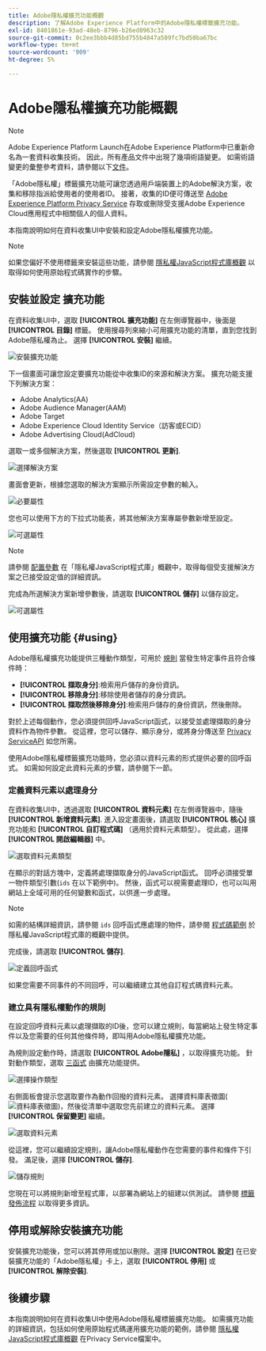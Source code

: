 ```yaml
---
title: Adobe隱私權擴充功能概觀
description: 了解Adobe Experience Platform中的Adobe隱私權標籤擴充功能。
exl-id: 8401861e-93ad-48eb-8796-b26ed8963c32
source-git-commit: 0c2ee3bbb4d85bd755b4847a509fc7bd50ba67bc
workflow-type: tm+mt
source-wordcount: '909'
ht-degree: 5%

---
```


# Adobe隱私權擴充功能概觀

>[!NOTE]
>
>Adobe Experience Platform Launch在Adobe Experience Platform中已重新命名為一套資料收集技術。 因此，所有產品文件中出現了幾項術語變更。 如需術語變更的彙整參考資料，請參閱以下[文件](../../../term-updates.md)。

「Adobe隱私權」標籤擴充功能可讓您透過用戶端裝置上的Adobe解決方案，收集和移除指派給使用者的使用者ID。 接著，收集的ID便可傳送至 [Adobe Experience Platform Privacy Service](../../../../privacy-service/home.md) 存取或刪除受支援Adobe Experience Cloud應用程式中相關個人的個人資料。

本指南說明如何在資料收集UI中安裝和設定Adobe隱私權擴充功能。

>[!NOTE]
>
>如果您偏好不使用標籤來安裝這些功能，請參閱 [隱私權JavaScript程式庫概觀](../../../../privacy-service/js-library.md) 以取得如何使用原始程式碼實作的步驟。

## 安裝並設定 擴充功能

在資料收集UI中，選取 **[!UICONTROL 擴充功能]** 在左側導覽器中，後面是 **[!UICONTROL 目錄]** 標籤。 使用搜尋列來縮小可用擴充功能的清單，直到您找到Adobe隱私權為止。 選擇 **[!UICONTROL 安裝]** 繼續。

![安裝擴充功能](../../../images/extensions/privacy/install.png)

下一個畫面可讓您設定要擴充功能從中收集ID的來源和解決方案。 擴充功能支援下列解決方案：

* Adobe Analytics(AA)
* Adobe Audience Manager(AAM)
* Adobe Target
* Adobe Experience Cloud Identity Service（訪客或ECID）
* Adobe Advertising Cloud(AdCloud)

選取一或多個解決方案，然後選取 **[!UICONTROL 更新]**.

![選擇解決方案](../../../images/extensions/privacy/select-solutions.png)

畫面會更新，根據您選取的解決方案顯示所需設定參數的輸入。

![必要屬性](../../../images/extensions/privacy/required-properties.png)

您也可以使用下方的下拉式功能表，將其他解決方案專屬參數新增至設定。

![可選屬性](../../../images/extensions/privacy/optional-properties.png)

>[!NOTE]
>
>請參閱 [配置參數](../../../../privacy-service/js-library.md#config-params) 在「隱私權JavaScript程式庫」概觀中，取得每個受支援解決方案之已接受設定值的詳細資訊。

完成為所選解決方案新增參數後，請選取 **[!UICONTROL 儲存]** 以儲存設定。

![可選屬性](../../../images/extensions/privacy/save-config.png)

## 使用擴充功能 {#using}

Adobe隱私權擴充功能提供三種動作類型，可用於 [規則](../../../ui/managing-resources/rules.md) 當發生特定事件且符合條件時：

* **[!UICONTROL 擷取身分]**:檢索用戶儲存的身份資訊。
* **[!UICONTROL 移除身分]**:移除使用者儲存的身分資訊。
* **[!UICONTROL 擷取然後移除身分]**:檢索用戶儲存的身份資訊，然後刪除。

對於上述每個動作，您必須提供回呼JavaScript函式，以接受並處理擷取的身分資料作為物件參數。 從這裡，您可以儲存、顯示身分，或將身分傳送至 [Privacy ServiceAPI](../../../../privacy-service/api/overview.md) 如您所需。

使用Adobe隱私權標籤擴充功能時，您必須以資料元素的形式提供必要的回呼函式。 如需如何設定此資料元素的步驟，請參閱下一節。

### 定義資料元素以處理身分

在資料收集UI中，透過選取 **[!UICONTROL 資料元素]** 在左側導覽器中，隨後 **[!UICONTROL 新增資料元素]**. 進入設定畫面後，請選取 **[!UICONTROL 核心]** 擴充功能和 **[!UICONTROL 自訂程式碼]** （適用於資料元素類型）。 從此處，選擇 **[!UICONTROL 開啟編輯器]** 中。

![選取資料元素類型](../../../images/extensions/privacy/data-element-type.png)

在顯示的對話方塊中，定義將處理擷取身分的JavaScript函式。 回呼必須接受單一物件類型引數(`ids` 在以下範例中)。 然後，函式可以視需要處理ID，也可以叫用網站上全域可用的任何變數和函式，以供進一步處理。

>[!NOTE]
>
>如需的結構詳細資訊，請參閱 `ids` 回呼函式應處理的物件，請參閱 [程式碼範例](../../../../privacy-service/js-library.md#samples) 於隱私權JavaScript程式庫的概觀中提供。

完成後，請選取 **[!UICONTROL 儲存]**.

![定義回呼函式](../../../images/extensions/privacy/define-custom-code.png)

如果您需要不同事件的不同回呼，可以繼續建立其他自訂程式碼資料元素。

### 建立具有隱私權動作的規則

在設定回呼資料元素以處理擷取的ID後，您可以建立規則，每當網站上發生特定事件以及您需要的任何其他條件時，即叫用Adobe隱私權擴充功能。

為規則設定動作時，請選取 **[!UICONTROL Adobe隱私]** ，以取得擴充功能。 針對動作類型，選取 [三函式](#using) 由擴充功能提供。

![選擇操作類型](../../../images/extensions/privacy/action-type.png)

右側面板會提示您選取要作為動作回撥的資料元素。 選擇資料庫表徵圖(![資料庫表徵圖](../../../images/extensions/privacy/database.png))，然後從清單中選取您先前建立的資料元素。 選擇 **[!UICONTROL 保留變更]** 繼續。

![選取資料元素](../../../images/extensions/privacy/add-data-element.png)

從這裡，您可以繼續設定規則，讓Adobe隱私權動作在您需要的事件和條件下引發。 滿足後，選擇 **[!UICONTROL 儲存]**.

![儲存規則](../../../images/extensions/privacy/save-rule.png)

您現在可以將規則新增至程式庫，以部署為網站上的組建以供測試。 請參閱 [標籤發佈流程](../../../ui/publishing/overview.md) 以取得更多資訊。

## 停用或解除安裝擴充功能

安裝擴充功能後，您可以將其停用或加以刪除。選擇 **[!UICONTROL 設定]** 在已安裝擴充功能的「Adobe隱私權」卡上，選取 **[!UICONTROL 停用]** 或 **[!UICONTROL 解除安裝]**.

## 後續步驟

本指南說明如何在資料收集UI中使用Adobe隱私權標籤擴充功能。 如需擴充功能的詳細資訊，包括如何使用原始程式碼運用擴充功能的範例，請參閱 [隱私權JavaScript程式庫概觀](../../../../privacy-service/js-library.md) 在Privacy Service檔案中。
